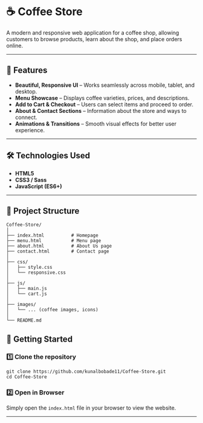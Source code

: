 # ☕ Coffee Store

A modern and responsive web application for a coffee shop, allowing customers to browse products, learn about the shop, and place orders online.

---

## 📌 Features

- **Beautiful, Responsive UI** – Works seamlessly across mobile, tablet, and desktop.
- **Menu Showcase** – Displays coffee varieties, prices, and descriptions.
- **Add to Cart & Checkout** – Users can select items and proceed to order.
- **About & Contact Sections** – Information about the store and ways to connect.
- **Animations & Transitions** – Smooth visual effects for better user experience.

---

## 🛠 Technologies Used

- **HTML5**
- **CSS3 / Sass**
- **JavaScript (ES6+)**

---

## 📂 Project Structure

```
Coffee-Store/
│
├── index.html          # Homepage
├── menu.html           # Menu page
├── about.html          # About Us page
├── contact.html        # Contact page
│
├── css/
│   ├── style.css
│   └── responsive.css
│
├── js/
│   ├── main.js
│   └── cart.js
│
├── images/
│   └── ... (coffee images, icons)
│
└── README.md
```

## 🚀 Getting Started

### 1️⃣ Clone the repository
```
git clone https://github.com/kunalbobade11/Coffee-Store.git
cd Coffee-Store
```

### 2️⃣ Open in Browser
Simply open the `index.html` file in your browser to view the website.

---
